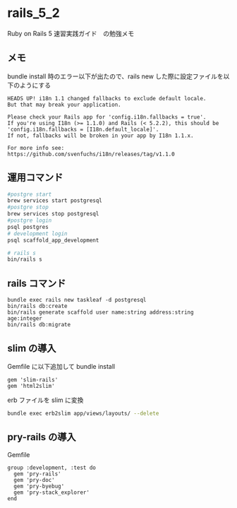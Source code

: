 # rails_5_2

Ruby on Rails 5 速習実践ガイド　の勉強メモ

## メモ

bundle install 時のエラー以下が出たので、rails new した際に設定ファイルを以下のようにする

```
HEADS UP! i18n 1.1 changed fallbacks to exclude default locale.
But that may break your application.

Please check your Rails app for 'config.i18n.fallbacks = true'.
If you're using I18n (>= 1.1.0) and Rails (< 5.2.2), this should be
'config.i18n.fallbacks = [I18n.default_locale]'.
If not, fallbacks will be broken in your app by I18n 1.1.x.

For more info see:
https://github.com/svenfuchs/i18n/releases/tag/v1.1.0
```

## 運用コマンド

```bash
#postgre start
brew services start postgresql
#postgre stop
brew services stop postgresql
#postgre login
psql postgres
# development login
psql scaffold_app_development

# rails s
bin/rails s
```

## rails コマンド

```
bundle exec rails new taskleaf -d postgresql
bin/rails db:create
bin/rails generate scaffold user name:string address:string age:integer
bin/rails db:migrate

```

## slim の導入

Gemfile に以下追加して bundle install

```ruby:Gemfile
gem 'slim-rails'
gem 'html2slim'
```

erb ファイルを slim に変換

```zsh
bundle exec erb2slim app/views/layouts/ --delete
```

## pry-rails の導入

Gemfile

```ruby:Gemfile
group :development, :test do
  gem 'pry-rails'
  gem 'pry-doc'
  gem 'pry-byebug'
  gem 'pry-stack_explorer'
end
```
